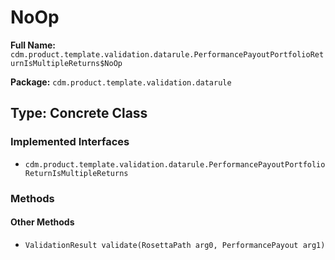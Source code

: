 # NoOp

**Full Name:** `cdm.product.template.validation.datarule.PerformancePayoutPortfolioReturnIsMultipleReturns$NoOp`

**Package:** `cdm.product.template.validation.datarule`

## Type: Concrete Class

### Implemented Interfaces

- `cdm.product.template.validation.datarule.PerformancePayoutPortfolioReturnIsMultipleReturns`

### Methods

#### Other Methods

- `ValidationResult validate(RosettaPath arg0, PerformancePayout arg1)`

